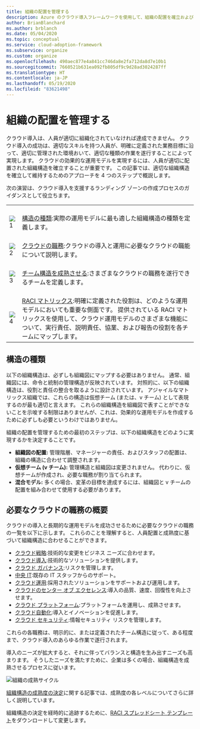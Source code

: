 ```yaml
---
title: 組織の配置を管理する
description: Azure のクラウド導入フレームワークを使用して、組織の配置を確立および維持する方法を学習します。
author: BrianBlanchard
ms.author: brblanch
ms.date: 05/04/2020
ms.topic: conceptual
ms.service: cloud-adoption-framework
ms.subservice: organize
ms.custom: organize
ms.openlocfilehash: 490aec877e4a841cc746da8e2fa712da8d7e10b1
ms.sourcegitcommit: 7660521b631ea092fb805df9c9d28ad3024287ff
ms.translationtype: HT
ms.contentlocale: ja-JP
ms.lasthandoff: 05/19/2020
ms.locfileid: "83621498"
---
```

# <a name="manage-organizational-alignment"></a>組織の配置を管理する

クラウド導入は、人員が適切に組織化されていなければ達成できません。 クラウド導入の成功は、適切なスキルを持つ人員が、明確に定義された業務目標に沿って、適切に管理された環境おいて、適切な種類の作業を遂行することによって実現します。 クラウドの効果的な運用モデルを実現するには、人員が適切に配置された組織構造を確立することが重要です。 この記事では、適切な組織構造を確立して維持するためのアプローチを 4 つのステップで概説します。

次の演習は、クラウド導入を支援するランディング ゾーンの作成プロセスのガイダンスとして役立ちます。

<!-- markdownlint-disable MD033 -->

| | |
|---|---|
| <br> ![1](../_Images/icons/1.png) | <br> [構造の種類](#structure-type):実際の運用モデルに最も適した組織構造の種類を定義します。                                |
| <br> ![2](../_Images/icons/2.png) | <br> [クラウドの職務](#understand-required-cloud-functions):クラウドの導入と運用に必要なクラウドの職能について説明します。                                |
| <br> ![3](../_Images/icons/3.png) | <br> [チーム構造を成熟させる](./organization-structures.md):さまざまなクラウドの職務を遂行できるチームを定義します。                                |
| <br> ![4](../_Images/icons/4.png) | <br> [RACI マトリックス](./raci-alignment.md):明確に定義された役割は、どのような運用モデルにおいても重要な側面です。 提供されている RACI マトリックスを使用して、クラウド運用モデルのさまざまな機能について、実行責任、説明責任、協業、および報告の役割を各チームにマップします。                        |

## <a name="structure-type"></a>構造の種類

以下の組織構造は、必ずしも組織図にマップする必要はありません。 通常、組織図には、命令と統制の管理構造が反映されています。 対照的に、以下の組織構造は、役割と責任の整合を取るように設計されています。 アジャイルなマトリックス組織では、これらの構造は仮想チーム (または、v チーム) として表現するのが最も適切と言えます。 これらの組織構造を組織図で表すことができないことを示唆する制限はありませんが、これは、効果的な運用モデルを作成するために必ずしも必要というわけではありません。

組織の配置を管理するための最初のステップは、以下の組織構造をどのように実現するかを決定することです。

- **組織図の配置:** 管理階層、マネージャーの責任、およびスタッフの配置は、組織の構造に合わせて調整されます。
- **仮想チーム (v チーム):** 管理構造と組織図は変更されません。 代わりに、仮想チームが作成され、必要な職務が割り当てられます。
- **混合モデル:** 多くの場合、変革の目標を達成するには、組織図と v チームの配置を組み合わせて使用する必要があります。

## <a name="understand-required-cloud-functions"></a>必要なクラウドの職務の概要

クラウドの導入と長期的な運用モデルを成功させるために必要なクラウドの職務の一覧を以下に示します。 これらのことを理解すると、人員配置と成熟度に基づいて組織構造に合わせることができます。

- [クラウド戦略](./cloud-strategy.md):技術的な変更をビジネス ニーズに合わせます。
- [クラウド導入](./cloud-adoption.md):技術的なソリューションを提供します。
- [クラウド ガバナンス](./cloud-governance.md):リスクを管理します。
- [中央 IT](./central-it.md):既存の IT スタッフからのサポート。
- [クラウド運用](./cloud-operations.md):採用されたソリューションをサポートおよび運用します。
- [クラウドのセンター オブ エクセレンス](./cloud-center-of-excellence.md):導入の品質、速度、回復性を向上させます。
- [クラウド プラットフォーム](./cloud-platform.md):プラットフォームを運用し、成熟させます。
- [クラウド自動化](./cloud-automation.md):導入とイノベーションを促進します。
- [クラウド セキュリティ](./cloud-security.md):情報セキュリティ リスクを管理します。

これらの各職務は、明示的に、または定義されたチーム構造に従って、ある程度まで、クラウド導入のあらゆる作業で遂行されます。

導入のニーズが拡大すると、それに伴ってバランスと構造を生み出すニーズも高まります。 そうしたニーズを満たすために、企業は多くの場合、組織構造を成熟させるプロセスに従います。

![組織の成熟サイクル](../_images/ready/org-ready-maturity.png)

[組織構造の成熟度の決定](./organization-structures.md)に関する記事では、成熟度の各レベルについてさらに詳しく説明しています。

組織構造の決定を経時的に追跡するために、[RACI スプレッドシート テンプレート](https://archcenter.blob.core.windows.net/cdn/fusion/management/raci-template.xlsx)をダウンロードして変更します。
